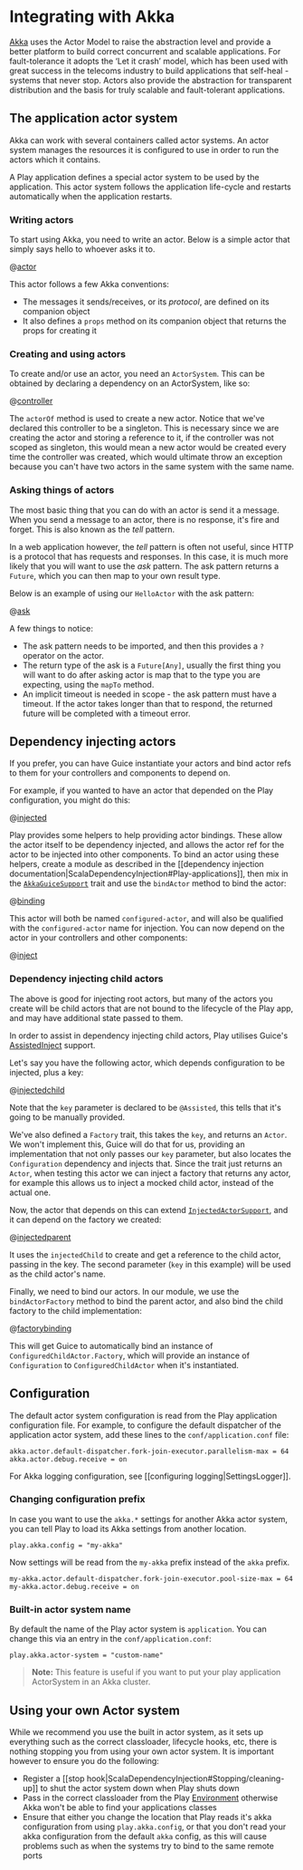 <!--- Copyright (C) 2009-2017 Lightbend Inc. <https://www.lightbend.com> -->
# Integrating with Akka

[Akka](http://akka.io/) uses the Actor Model to raise the abstraction level and provide a better platform to build correct concurrent and scalable applications. For fault-tolerance it adopts the ‘Let it crash’ model, which has been used with great success in the telecoms industry to build applications that self-heal - systems that never stop. Actors also provide the abstraction for transparent distribution and the basis for truly scalable and fault-tolerant applications.

## The application actor system

Akka can work with several containers called actor systems. An actor system manages the resources it is configured to use in order to run the actors which it contains.

A Play application defines a special actor system to be used by the application. This actor system follows the application life-cycle and restarts automatically when the application restarts.

### Writing actors

To start using Akka, you need to write an actor.  Below is a simple actor that simply says hello to whoever asks it to.

@[actor](code/ScalaAkka.scala)

This actor follows a few Akka conventions:

* The messages it sends/receives, or its _protocol_, are defined on its companion object
* It also defines a `props` method on its companion object that returns the props for creating it

### Creating and using actors

To create and/or use an actor, you need an `ActorSystem`.  This can be obtained by declaring a dependency on an ActorSystem, like so:

@[controller](code/ScalaAkka.scala)

The `actorOf` method is used to create a new actor.  Notice that we've declared this controller to be a singleton.  This is necessary since we are creating the actor and storing a reference to it, if the controller was not scoped as singleton, this would mean a new actor would be created every time the controller was created, which would ultimate throw an exception because you can't have two actors in the same system with the same name.

### Asking things of actors

The most basic thing that you can do with an actor is send it a message.  When you send a message to an actor, there is no response, it's fire and forget.  This is also known as the _tell_ pattern.
  
In a web application however, the _tell_ pattern is often not useful, since HTTP is a protocol that has requests and responses.  In this case, it is much more likely that you will want to use the _ask_ pattern.  The ask pattern returns a `Future`, which you can then map to your own result type.

Below is an example of using our `HelloActor` with the ask pattern:

@[ask](code/ScalaAkka.scala)

A few things to notice:

* The ask pattern needs to be imported, and then this provides a `?` operator on the actor.
* The return type of the ask is a `Future[Any]`, usually the first thing you will want to do after asking actor is map that to the type you are expecting, using the `mapTo` method.
* An implicit timeout is needed in scope - the ask pattern must have a timeout.  If the actor takes longer than that to respond, the returned future will be completed with a timeout error.

## Dependency injecting actors

If you prefer, you can have Guice instantiate your actors and bind actor refs to them for your controllers and components to depend on.

For example, if you wanted to have an actor that depended on the Play configuration, you might do this:

@[injected](code/ScalaAkka.scala)

Play provides some helpers to help providing actor bindings.  These allow the actor itself to be dependency injected, and allows the actor ref for the actor to be injected into other components.  To bind an actor using these helpers, create a module as described in the [[dependency injection documentation|ScalaDependencyInjection#Play-applications]], then mix in the [`AkkaGuiceSupport`](api/scala/play/api/libs/concurrent/AkkaGuiceSupport.html) trait and use the `bindActor` method to bind the actor:

@[binding](code/ScalaAkka.scala)

This actor will both be named `configured-actor`, and will also be qualified with the `configured-actor` name for injection.  You can now depend on the actor in your controllers and other components:

@[inject](code/ScalaAkka.scala)

### Dependency injecting child actors

The above is good for injecting root actors, but many of the actors you create will be child actors that are not bound to the lifecycle of the Play app, and may have additional state passed to them.

In order to assist in dependency injecting child actors, Play utilises Guice's [AssistedInject](https://github.com/google/guice/wiki/AssistedInject) support.

Let's say you have the following actor, which depends configuration to be injected, plus a key:

@[injectedchild](code/ScalaAkka.scala)

Note that the `key` parameter is declared to be `@Assisted`, this tells that it's going to be manually provided.

We've also defined a `Factory` trait, this takes the `key`, and returns an `Actor`.  We won't implement this, Guice will do that for us, providing an implementation that not only passes our `key` parameter, but also locates the `Configuration` dependency and injects that.  Since the trait just returns an `Actor`, when testing this actor we can inject a factory that returns any actor, for example this allows us to inject a mocked child actor, instead of the actual one.

Now, the actor that depends on this can extend [`InjectedActorSupport`](api/scala/play/api/libs/concurrent/InjectedActorSupport.html), and it can depend on the factory we created:

@[injectedparent](code/ScalaAkka.scala)

It uses the `injectedChild` to create and get a reference to the child actor, passing in the key. The second parameter (`key` in this example) will be used as the child actor's name.

Finally, we need to bind our actors.  In our module, we use the `bindActorFactory` method to bind the parent actor, and also bind the child factory to the child implementation:

@[factorybinding](code/ScalaAkka.scala)

This will get Guice to automatically bind an instance of `ConfiguredChildActor.Factory`, which will provide an instance of `Configuration` to `ConfiguredChildActor` when it's instantiated.

## Configuration

The default actor system configuration is read from the Play application configuration file. For example, to configure the default dispatcher of the application actor system, add these lines to the `conf/application.conf` file:

```
akka.actor.default-dispatcher.fork-join-executor.parallelism-max = 64
akka.actor.debug.receive = on
```

For Akka logging configuration, see [[configuring logging|SettingsLogger]].

### Changing configuration prefix

In case you want to use the `akka.*` settings for another Akka actor system, you can tell Play to load its Akka settings from another location.

```
play.akka.config = "my-akka"
```

Now settings will be read from the `my-akka` prefix instead of the `akka` prefix.

```
my-akka.actor.default-dispatcher.fork-join-executor.pool-size-max = 64
my-akka.actor.debug.receive = on
```

### Built-in actor system name

By default the name of the Play actor system is `application`. You can change this via an entry in the `conf/application.conf`:

```
play.akka.actor-system = "custom-name"
```

> **Note:** This feature is useful if you want to put your play application ActorSystem in an Akka cluster.

## Using your own Actor system

While we recommend you use the built in actor system, as it sets up everything such as the correct classloader, lifecycle hooks, etc, there is nothing stopping you from using your own actor system.  It is important however to ensure you do the following:

* Register a [[stop hook|ScalaDependencyInjection#Stopping/cleaning-up]] to shut the actor system down when Play shuts down
* Pass in the correct classloader from the Play [Environment](api/scala/play/api/Application.html) otherwise Akka won't be able to find your applications classes
* Ensure that either you change the location that Play reads it's akka configuration from using `play.akka.config`, or that you don't read your akka configuration from the default `akka` config, as this will cause problems such as when the systems try to bind to the same remote ports
